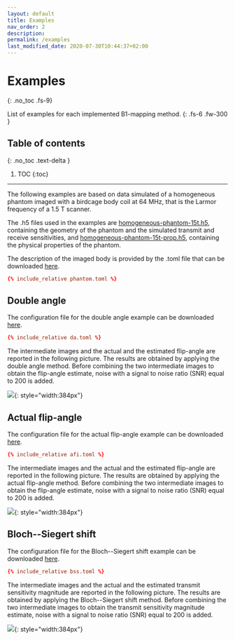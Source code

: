 ```yaml
---
layout: default
title: Examples
nav_order: 2
description:
permalink: /examples
last_modified_date: 2020-07-30T10:44:37+02:00
---
```


# Examples
{: .no_toc .fs-9}

List of examples for each implemented B1-mapping method.
{: .fs-6 .fw-300 }

## Table of contents
{: .no_toc .text-delta }

1. TOC
{:toc}

---

The following examples are based on data simulated of a homogeneous phantom imaged with a birdcage body coil at 64 MHz, that is the Larmor frequency of a 1.5 T scanner.

The .h5 files used in the examples are [homogeneous-phantom-15t.h5](/assets/examples/homogeneous-phantom-15t.h5), containing the geometry of the phantom and the simulated transmit and receive sensitivities, and [homogeneous-phantom-15t-prop.h5](/assets/examples/homogeneous-phantom-15t-prop.h5), containing the physical properties of the phantom.

The description of the imaged body is provided by the .toml file that can be downloaded [here](/assets/examples/phantom.toml).

```toml
{% include_relative phantom.toml %}
```

## Double angle

The configuration file for the double angle example can be downloaded [here](/assets/examples/da.toml).

```toml
{% include_relative da.toml %}
```

The intermediate images and the actual and the estimated flip-angle are reported in the following picture. The results are obtained by applying the double angle method. Before combining the two intermediate images to obtain the flip-angle estimate, noise with a signal to noise ratio (SNR) equal to 200 is added.

![](/b1map-sim/assets/images/b1map-da.png){: style="width:384px"}

## Actual flip-angle

The configuration file for the actual flip-angle example can be downloaded [here](/assets/examples/afi.toml).

```toml
{% include_relative afi.toml %}
```

The intermediate images and the actual and the estimated flip-angle are reported in the following picture. The results are obtained by applying the actual flip-angle method. Before combining the two intermediate images to obtain the flip-angle estimate, noise with a signal to noise ratio (SNR) equal to 200 is added.

![](/b1map-sim/assets/images/b1map-afi.png){: style="width:384px"}

## Bloch--Siegert shift

The configuration file for the Bloch--Siegert shift example can be downloaded [here](/assets/examples/bss.toml).

```toml
{% include_relative bss.toml %}
```

The intermediate images and the actual and the estimated transmit sensitivity magnitude are reported in the following picture. The results are obtained by applying the Bloch--Siegert shift method. Before combining the two intermediate images to obtain the transmit sensitivity magnitude estimate, noise with a signal to noise ratio (SNR) equal to 200 is added.

![](/b1map-sim/assets/images/b1map-bss.png){: style="width:384px"}
